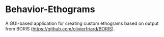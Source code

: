# Behavior-Ethograms
A GUI-based application for creating custom ethograms based on output from BORIS (https://github.com/olivierfriard/BORIS).
